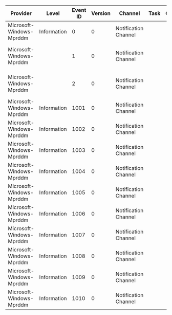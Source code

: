 Provider                  |  Level        |  Event ID  |  Version  |  Channel               |  Task  |  Opcode  |  Keyword  |  Message
--------------------------|---------------|------------|-----------|------------------------|--------|----------|-----------|----------------------------------------------
Microsoft-Windows-Mprddm  |  Information  |  0         |  0        |  Notification Channel  |        |          |           |  Used for debugging purposes
Microsoft-Windows-Mprddm  |               |  1         |  0        |  Notification Channel  |        |          |           |  Connect Notification for a VPN connection
Microsoft-Windows-Mprddm  |               |  2         |  0        |  Notification Channel  |        |          |           |  Disconnect Notification for a VPN connection
Microsoft-Windows-Mprddm  |  Information  |  1001      |  0        |  Notification Channel  |        |          |           |
Microsoft-Windows-Mprddm  |  Information  |  1002      |  0        |  Notification Channel  |        |          |           |
Microsoft-Windows-Mprddm  |  Information  |  1003      |  0        |  Notification Channel  |        |          |           |
Microsoft-Windows-Mprddm  |  Information  |  1004      |  0        |  Notification Channel  |        |          |           |
Microsoft-Windows-Mprddm  |  Information  |  1005      |  0        |  Notification Channel  |        |          |           |
Microsoft-Windows-Mprddm  |  Information  |  1006      |  0        |  Notification Channel  |        |          |           |
Microsoft-Windows-Mprddm  |  Information  |  1007      |  0        |  Notification Channel  |        |          |           |
Microsoft-Windows-Mprddm  |  Information  |  1008      |  0        |  Notification Channel  |        |          |           |
Microsoft-Windows-Mprddm  |  Information  |  1009      |  0        |  Notification Channel  |        |          |           |
Microsoft-Windows-Mprddm  |  Information  |  1010      |  0        |  Notification Channel  |        |          |           |